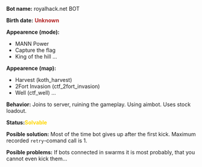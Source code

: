 **Bot name:** royalhack.net BOT

**Birth date:** <span style="color:firebrick">**Unknown**</span>

**Appearence (mode):**
 - MANN Power
 - Capture the flag
 - King of the hill
 ...

**Appearence (map):**
 - Harvest (koth_harvest)
 - 2Fort Invasion (ctf_2fort_invasion)
 - Well (ctf_well)
 ...

**Behavior:** Joins to server, ruining the gameplay. Using aimbot. Uses stock loadout.

**Status:**<span style="color:gold">**Solvable**</span>

**Posible solution:** Most of the time bot gives up after the first kick. Maximum recorded `retry`-comand call is 1.

**Posible problems:** If bots connected in swarms it is most probably, that you cannot even kick them...